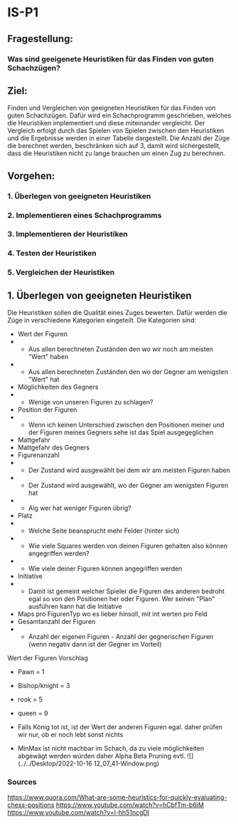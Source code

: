 # IS-P1



## Fragestellung:

### Was sind geeigenete Heuristiken für das Finden von guten Schachzügen?

## Ziel:
Finden und Vergleichen von geeigneten Heuristiken für das Finden von guten Schachzügen.
Dafür wird ein Schachprogramm geschrieben, welches die Heuristiken implementiert und diese miteinander vergleicht.
Der Vergleich erfolgt durch das Spielen von Spielen zwischen den Heuristiken und die Ergebnisse werden in einer Tabelle dargestellt.
Die Anzahl der Züge die berechnet werden, beschränken sich auf 3, damit wird sichergestellt, dass die Heuristiken nicht zu lange brauchen um einen Zug zu berechnen.


## Vorgehen:
### 1. Überlegen von geeigneten Heuristiken
### 2. Implementieren eines Schachprogramms
### 3. Implementieren der Heuristiken
### 4. Testen der Heuristiken
### 5. Vergleichen der Heuristiken

## 1. Überlegen von geeigneten Heuristiken

Die Heuristiken sollen die Qualität eines Zuges bewerten. Dafür werden die Züge in verschiedene Kategorien eingeteilt. Die Kategorien sind:
- Wert der Figuren
- - Aus allen berechneten Zuständen den wo wir noch am meisten "Wert" haben
- - Aus allen berechneten Zuständen den wo der Gegner am wenigsten "Wert" hat
- Möglichkeiten des Gegners
-  - Wenige von unseren Figuren zu schlagen?
- Position der Figuren
- - Wenn ich keinen Unterschied zwischen den Positionen meiner und der Figuren meines Gegners sehe ist das Spiel ausgegeglichen
- Mattgefahr
- Mattgefahr des Gegners
- Figurenanzahl
- - Der Zustand wird ausgewählt bei dem wir am meisten Figuren haben
- - Der Zustand wird ausgewählt, wo der Gegner am wenigsten Figuren hat
- - Alg wer hat weniger Figuren übrig?
- Platz
- - Welche Seite beansprucht mehr Felder (hinter sich)
- - Wie viele Squares werden von deinen Figuren gehalten also können angegriffen werden?
- - Wie viele deiner Figuren können angegriffen werden
- Initiative
- - Damit ist gemeint welcher Spieler die Figuren des anderen bedroht egal so von den Positionen her oder Figuren. Wer seinen "Plan" ausführen kann hat die Initiative
- Maps pro FigurenTyp wo es lieber hinsoll, mit int werten pro Feld 
- Gesamtanzahl der Figuren
- - Anzahl der eigenen Figuren - Anzahl der gegnerischen Figuren (wenn negativ dann ist der Gegner im Vorteil)

Wert der Figuren Vorschlag
- Pawn = 1
- Bishop/knight = 3
- rook = 5
- queen = 9
- Falls König tot ist, ist der Wert der anderen Figuren egal. daher prüfen wir nur, ob er noch lebt sonst nichts

- MinMax ist nicht machbar im Schach, da zu viele möglichkeiten abgewägt werden würden
daher Alpha Beta Pruning evtl.
![](../../Desktop/2022-10-16 12_07_41-Window.png)
### Sources
https://www.quora.com/What-are-some-heuristics-for-quickly-evaluating-chess-positions
https://www.youtube.com/watch?v=hCbfTm-b6iM
https://www.youtube.com/watch?v=l-hh51ncgDI
